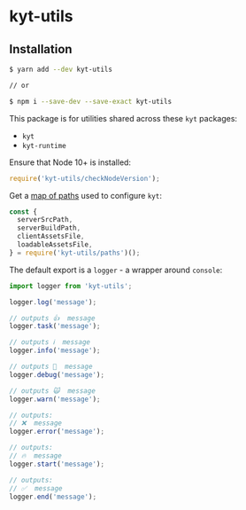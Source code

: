 # kyt-utils

## Installation

```sh
$ yarn add --dev kyt-utils

// or

$ npm i --save-dev --save-exact kyt-utils
```

This package is for utilities shared across these `kyt` packages:

- `kyt`
- `kyt-runtime`

Ensure that Node 10+ is installed:

```js
require('kyt-utils/checkNodeVersion');
```

Get a [map of paths](paths.js) used to configure `kyt`:

```js
const {
  serverSrcPath,
  serverBuildPath,
  clientAssetsFile,
  loadableAssetsFile,
} = require('kyt-utils/paths')();
```

The default export is a `logger` - a wrapper around `console`:

```js
import logger from 'kyt-utils';

logger.log('message');

// outputs 👍  message
logger.task('message');

// outputs ℹ️  message
logger.info('message');

// outputs 🐞  message
logger.debug('message');

// outputs 🙀  message
logger.warn('message');

// outputs:
// ❌  message
logger.error('message');

// outputs:
// 🔥  message
logger.start('message');

// outputs:
// ✅  message
logger.end('message');
```
